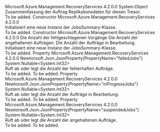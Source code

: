 <Type Name="JobsSummary" FullName="Microsoft.Azure.Management.RecoveryServices.Models.JobsSummary">
  <TypeSignature Language="C#" Value="public class JobsSummary" />
  <TypeSignature Language="ILAsm" Value=".class public auto ansi beforefieldinit JobsSummary extends System.Object" />
  <TypeSignature Language="DocId" Value="T:Microsoft.Azure.Management.RecoveryServices.Models.JobsSummary" />
  <TypeSignature Language="VB.NET" Value="Public Class JobsSummary" />
  <TypeSignature Language="F#" Value="type JobsSummary = class" />
  <AssemblyInfo>
    <AssemblyName>Microsoft.Azure.Management.RecoveryServices</AssemblyName>
    <AssemblyVersion>4.2.0.0</AssemblyVersion>
  </AssemblyInfo>
  <Base>
    <BaseTypeName>System.Object</BaseTypeName>
  </Base>
  <Interfaces />
  <Docs>
    <summary>
            Zusammenfassung der Auftrag Replikationsdaten für diesen Tresor.
            </summary>
    <remarks>To be added.</remarks>
  </Docs>
  <Members>
    <Member MemberName=".ctor">
      <MemberSignature Language="C#" Value="public JobsSummary ();" />
      <MemberSignature Language="ILAsm" Value=".method public hidebysig specialname rtspecialname instance void .ctor() cil managed" />
      <MemberSignature Language="DocId" Value="M:Microsoft.Azure.Management.RecoveryServices.Models.JobsSummary.#ctor" />
      <MemberSignature Language="VB.NET" Value="Public Sub New ()" />
      <MemberType>Constructor</MemberType>
      <AssemblyInfo>
        <AssemblyName>Microsoft.Azure.Management.RecoveryServices</AssemblyName>
        <AssemblyVersion>4.2.0.0</AssemblyVersion>
      </AssemblyInfo>
      <Parameters />
      <Docs>
        <summary>
            Initialisiert eine neue Instanz der JobsSummary-Klasse.
            </summary>
        <remarks>To be added.</remarks>
      </Docs>
    </Member>
    <Member MemberName=".ctor">
      <MemberSignature Language="C#" Value="public JobsSummary (Nullable&lt;int&gt; failedJobs = null, Nullable&lt;int&gt; suspendedJobs = null, Nullable&lt;int&gt; inProgressJobs = null);" />
      <MemberSignature Language="ILAsm" Value=".method public hidebysig specialname rtspecialname instance void .ctor(valuetype System.Nullable`1&lt;int32&gt; failedJobs, valuetype System.Nullable`1&lt;int32&gt; suspendedJobs, valuetype System.Nullable`1&lt;int32&gt; inProgressJobs) cil managed" />
      <MemberSignature Language="DocId" Value="M:Microsoft.Azure.Management.RecoveryServices.Models.JobsSummary.#ctor(System.Nullable{System.Int32},System.Nullable{System.Int32},System.Nullable{System.Int32})" />
      <MemberSignature Language="VB.NET" Value="Public Sub New (Optional failedJobs As Nullable(Of Integer) = null, Optional suspendedJobs As Nullable(Of Integer) = null, Optional inProgressJobs As Nullable(Of Integer) = null)" />
      <MemberSignature Language="F#" Value="new Microsoft.Azure.Management.RecoveryServices.Models.JobsSummary : Nullable&lt;int&gt; * Nullable&lt;int&gt; * Nullable&lt;int&gt; -&gt; Microsoft.Azure.Management.RecoveryServices.Models.JobsSummary" Usage="new Microsoft.Azure.Management.RecoveryServices.Models.JobsSummary (failedJobs, suspendedJobs, inProgressJobs)" />
      <MemberType>Constructor</MemberType>
      <AssemblyInfo>
        <AssemblyName>Microsoft.Azure.Management.RecoveryServices</AssemblyName>
        <AssemblyVersion>4.2.0.0</AssemblyVersion>
      </AssemblyInfo>
      <Parameters>
        <Parameter Name="failedJobs" Type="System.Nullable&lt;System.Int32&gt;" />
        <Parameter Name="suspendedJobs" Type="System.Nullable&lt;System.Int32&gt;" />
        <Parameter Name="inProgressJobs" Type="System.Nullable&lt;System.Int32&gt;" />
      </Parameters>
      <Docs>
        <param name="failedJobs">Die Anzahl der fehlgeschlagenen Vorgänge</param>
        <param name="suspendedJobs">Die Anzahl der angehaltenen Aufträgen.</param>
        <param name="inProgressJobs">Die Anzahl der Aufträge in Bearbeitung.</param>
        <summary>
            Initialisiert eine neue Instanz der JobsSummary-Klasse.
            </summary>
        <remarks>To be added.</remarks>
      </Docs>
    </Member>
    <Member MemberName="FailedJobs">
      <MemberSignature Language="C#" Value="public Nullable&lt;int&gt; FailedJobs { get; set; }" />
      <MemberSignature Language="ILAsm" Value=".property instance valuetype System.Nullable`1&lt;int32&gt; FailedJobs" />
      <MemberSignature Language="DocId" Value="P:Microsoft.Azure.Management.RecoveryServices.Models.JobsSummary.FailedJobs" />
      <MemberSignature Language="VB.NET" Value="Public Property FailedJobs As Nullable(Of Integer)" />
      <MemberSignature Language="F#" Value="member this.FailedJobs : Nullable&lt;int&gt; with get, set" Usage="Microsoft.Azure.Management.RecoveryServices.Models.JobsSummary.FailedJobs" />
      <MemberType>Property</MemberType>
      <AssemblyInfo>
        <AssemblyName>Microsoft.Azure.Management.RecoveryServices</AssemblyName>
        <AssemblyVersion>4.2.0.0</AssemblyVersion>
      </AssemblyInfo>
      <Attributes>
        <Attribute>
          <AttributeName>Newtonsoft.Json.JsonProperty(PropertyName="failedJobs")</AttributeName>
        </Attribute>
      </Attributes>
      <ReturnValue>
        <ReturnType>System.Nullable&lt;System.Int32&gt;</ReturnType>
      </ReturnValue>
      <Docs>
        <summary>
            Ruft ab oder legt die Anzahl der fehlerhaften Aufträge.
            </summary>
        <value>To be added.</value>
        <remarks>To be added.</remarks>
      </Docs>
    </Member>
    <Member MemberName="InProgressJobs">
      <MemberSignature Language="C#" Value="public Nullable&lt;int&gt; InProgressJobs { get; set; }" />
      <MemberSignature Language="ILAsm" Value=".property instance valuetype System.Nullable`1&lt;int32&gt; InProgressJobs" />
      <MemberSignature Language="DocId" Value="P:Microsoft.Azure.Management.RecoveryServices.Models.JobsSummary.InProgressJobs" />
      <MemberSignature Language="VB.NET" Value="Public Property InProgressJobs As Nullable(Of Integer)" />
      <MemberSignature Language="F#" Value="member this.InProgressJobs : Nullable&lt;int&gt; with get, set" Usage="Microsoft.Azure.Management.RecoveryServices.Models.JobsSummary.InProgressJobs" />
      <MemberType>Property</MemberType>
      <AssemblyInfo>
        <AssemblyName>Microsoft.Azure.Management.RecoveryServices</AssemblyName>
        <AssemblyVersion>4.2.0.0</AssemblyVersion>
      </AssemblyInfo>
      <Attributes>
        <Attribute>
          <AttributeName>Newtonsoft.Json.JsonProperty(PropertyName="inProgressJobs")</AttributeName>
        </Attribute>
      </Attributes>
      <ReturnValue>
        <ReturnType>System.Nullable&lt;System.Int32&gt;</ReturnType>
      </ReturnValue>
      <Docs>
        <summary>
            Ruft ab oder legt die Anzahl der Aufträge in Bearbeitung.
            </summary>
        <value>To be added.</value>
        <remarks>To be added.</remarks>
      </Docs>
    </Member>
    <Member MemberName="SuspendedJobs">
      <MemberSignature Language="C#" Value="public Nullable&lt;int&gt; SuspendedJobs { get; set; }" />
      <MemberSignature Language="ILAsm" Value=".property instance valuetype System.Nullable`1&lt;int32&gt; SuspendedJobs" />
      <MemberSignature Language="DocId" Value="P:Microsoft.Azure.Management.RecoveryServices.Models.JobsSummary.SuspendedJobs" />
      <MemberSignature Language="VB.NET" Value="Public Property SuspendedJobs As Nullable(Of Integer)" />
      <MemberSignature Language="F#" Value="member this.SuspendedJobs : Nullable&lt;int&gt; with get, set" Usage="Microsoft.Azure.Management.RecoveryServices.Models.JobsSummary.SuspendedJobs" />
      <MemberType>Property</MemberType>
      <AssemblyInfo>
        <AssemblyName>Microsoft.Azure.Management.RecoveryServices</AssemblyName>
        <AssemblyVersion>4.2.0.0</AssemblyVersion>
      </AssemblyInfo>
      <Attributes>
        <Attribute>
          <AttributeName>Newtonsoft.Json.JsonProperty(PropertyName="suspendedJobs")</AttributeName>
        </Attribute>
      </Attributes>
      <ReturnValue>
        <ReturnType>System.Nullable&lt;System.Int32&gt;</ReturnType>
      </ReturnValue>
      <Docs>
        <summary>
            Ruft ab oder legt die Anzahl der angehaltenen Aufträge.
            </summary>
        <value>To be added.</value>
        <remarks>To be added.</remarks>
      </Docs>
    </Member>
  </Members>
</Type>